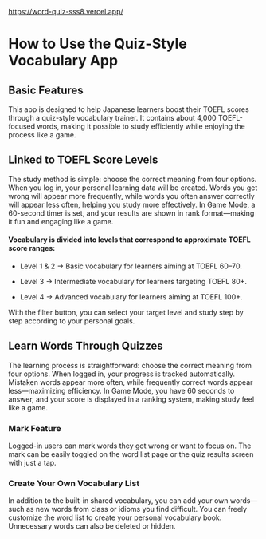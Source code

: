 https://word-quiz-sss8.vercel.app/
# How to Use the Quiz-Style Vocabulary App

## Basic Features
This app is designed to help Japanese learners boost their TOEFL scores through a quiz-style vocabulary trainer. 
It contains about 4,000 TOEFL-focused words, making it possible to study efficiently while enjoying the process like a game.

## Linked to TOEFL Score Levels
The study method is simple: choose the correct meaning from four options.
When you log in, your personal learning data will be created. Words you get wrong will appear more frequently, while words you often answer correctly will appear less often, helping you study more effectively. In Game Mode, a 60-second timer is set, and your results are shown in rank format—making it fun and engaging like a game.

#### Vocabulary is divided into levels that correspond to approximate TOEFL score ranges:

- Level 1 & 2 → Basic vocabulary for learners aiming at TOEFL 60–70.

- Level 3 → Intermediate vocabulary for learners targeting TOEFL 80+.

- Level 4 → Advanced vocabulary for learners aiming at TOEFL 100+.

With the filter button, you can select your target level and study step by step according to your personal goals.

## Learn Words Through Quizzes
The learning process is straightforward: choose the correct meaning from four options.
When logged in, your progress is tracked automatically. Mistaken words appear more often, while frequently correct words appear less—maximizing efficiency. In Game Mode, you have 60 seconds to answer, and your score is displayed in a ranking system, making study feel like a game.

### Mark Feature
Logged-in users can mark words they got wrong or want to focus on. The mark can be easily toggled on the word list page or the quiz results screen with just a tap.

### Create Your Own Vocabulary List
In addition to the built-in shared vocabulary, you can add your own words—such as new words from class or idioms you find difficult. You can freely customize the word list to create your personal vocabulary book. Unnecessary words can also be deleted or hidden.
